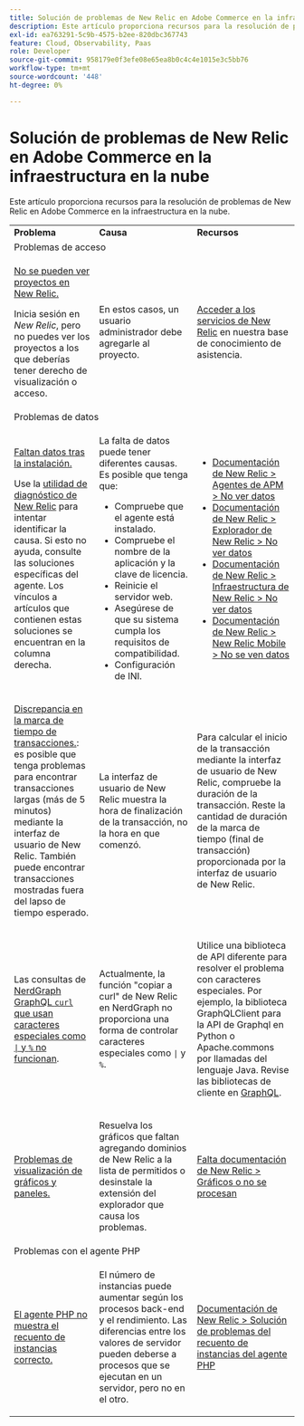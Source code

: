 ```yaml
---
title: Solución de problemas de New Relic en Adobe Commerce en la infraestructura en la nube
description: Este artículo proporciona recursos para la resolución de problemas de New Relic en Adobe Commerce en la infraestructura en la nube.
exl-id: ea763291-5c9b-4575-b2ee-820dbc367743
feature: Cloud, Observability, Paas
role: Developer
source-git-commit: 958179e0f3efe08e65ea8b0c4c4e1015e3c5bb76
workflow-type: tm+mt
source-wordcount: '448'
ht-degree: 0%

---
```


# Solución de problemas de New Relic en Adobe Commerce en la infraestructura en la nube

Este artículo proporciona recursos para la resolución de problemas de New Relic en Adobe Commerce en la infraestructura en la nube.

<table>
<tbody>
<tr>
<td class="wysiwyg-text-align-center"><strong>Problema</strong></td>
<td class="wysiwyg-text-align-center"><strong>Causa</strong></td>
<td class="wysiwyg-text-align-center"><strong>Recursos</strong></td>
</tr>
<tr>
<td class="wysiwyg-text-align-center" colspan="3">Problemas de acceso</td>
</tr>
<tr>
<td>
<p><u>No se pueden ver proyectos en New Relic.</u></p>
<p>Inicia sesión en <em>New Relic</em>, pero no puedes ver los proyectos a los que deberías tener derecho de visualización o acceso.</p>
</td>
<td>
<p>En estos casos, un usuario administrador debe agregarle al proyecto.</p>
</td>
<td>
<p><a href="https://experienceleague.adobe.com/docs/commerce-knowledge-base/kb/faq/access-new-relic-services.html?lang=es">Acceder a los servicios de New Relic</a> en nuestra base de conocimiento de asistencia.</p>
</td>
</tr>
<tr>
<td class="wysiwyg-text-align-center" colspan="3">Problemas de datos</td>
</tr>
<tr>
<td>
<p><u>Faltan datos tras la instalación.</u></p>
<p>Use la <a href="https://docs.newrelic.com/docs/agents/manage-apm-agents/troubleshooting/new-relic-diagnostics">utilidad de diagnóstico de New Relic</a> para intentar identificar la causa. Si esto no ayuda, consulte las soluciones específicas del agente. Los vínculos a artículos que contienen estas soluciones se encuentran en la columna derecha.</p>
</td>
<td>
<p>La falta de datos puede tener diferentes causas. Es posible que tenga que:</p>
<ul>
<li>Compruebe que el agente está instalado.</li>
<li>Compruebe el nombre de la aplicación y la clave de licencia.</li>
<li>Reinicie el servidor web.</li>
<li>Asegúrese de que su sistema cumpla los requisitos de compatibilidad.</li>
<li>Configuración de INI.</li>
</ul>
</td>
<td>
<ul>
<li><a href="https://docs.newrelic.com/docs/agents/manage-apm-agents/troubleshooting/not-seeing-data#apm-agents">Documentación de New Relic &gt; Agentes de APM &gt; No ver datos</a></li>
<li><a href="https://docs.newrelic.com/docs/agents/manage-apm-agents/troubleshooting/not-seeing-data#browser-agent">Documentación de New Relic &gt; Explorador de New Relic &gt; No ver datos</a></li>
<li><a href="https://docs.newrelic.com/docs/agents/manage-apm-agents/troubleshooting/not-seeing-data#infrastructure-agents">Documentación de New Relic &gt; Infraestructura de New Relic &gt; No ver datos</a></li>
<li><a href="https://docs.newrelic.com/docs/agents/manage-apm-agents/troubleshooting/not-seeing-data#mobile-agents">Documentación de New Relic &gt; New Relic Mobile &gt; No se ven datos</a></li>
</ul>
</td>
</tr>
<tr>
<td>
<p><u>Discrepancia en la marca de tiempo de transacciones.</u>: es posible que tenga problemas para encontrar transacciones largas (más de 5 minutos) mediante la interfaz de usuario de New Relic. También puede encontrar transacciones mostradas fuera del lapso de tiempo esperado.</p>
</td>
<td>
<p>La interfaz de usuario de New Relic muestra la hora de finalización de la transacción, no la hora en que comenzó.</p>
</td>
<td>
<p>Para calcular el inicio de la transacción mediante la interfaz de usuario de New Relic, compruebe la duración de la transacción. Reste la cantidad de duración de la marca de tiempo (final de transacción) proporcionada por la interfaz de usuario de New Relic.</p>
</td>
</tr>
<tr>
<td>
<p>Las consultas de <u>NerdGraph GraphQL <code>curl</code> que usan caracteres especiales como <code>|</code> y <code>%</code> no funcionan</u>.</p>
</td>
<td>
<p>Actualmente, la función "copiar a curl" de New Relic en NerdGraph no proporciona una forma de controlar caracteres especiales como <code>|</code> y <code>%</code>.</p>
</td>
<td>
<p>Utilice una biblioteca de API diferente para resolver el problema con caracteres especiales. Por ejemplo, la biblioteca GraphQLClient para la API de Graphql en Python o Apache.commons por llamadas del lenguaje Java. Revise las bibliotecas de cliente en <a href="https://graphql.org/code/">GraphQL</a>.</p>
</td>
</tr>
<tr>
<td>
<p><u>Problemas de visualización de gráficos y paneles.</u></p>
</td>
<td>
<p>Resuelva los gráficos que faltan agregando dominios de New Relic a la lista de permitidos o desinstale la extensión del explorador que causa los problemas.</p>
</td>
<td>
<p><a href="https://docs.newrelic.com/docs/apm/new-relic-apm/troubleshooting/charts-missing-or-do-not-render">Falta documentación de New Relic &gt; Gráficos o no se procesan</a> </p>
</td>
</tr>
<tr>
<td class="wysiwyg-text-align-center" colspan="3">Problemas con el agente PHP</td>
</tr>
<tr>
<td>
<p><u>El agente PHP no muestra el recuento de instancias correcto.</u></p>
</td>
<td>
<p>El número de instancias puede aumentar según los procesos back-end y el rendimiento. Las diferencias entre los valores de servidor pueden deberse a procesos que se ejecutan en un servidor, pero no en el otro.</p>
</td>
<td>
<p><a href="https://docs.newrelic.com/docs/agents/php-agent/troubleshooting/troubleshoot-php-agent-instance-count">Documentación de New Relic &gt; Solución de problemas del recuento de instancias del agente PHP</a> </p>
</td>
</tr>
</tbody>
</table>
